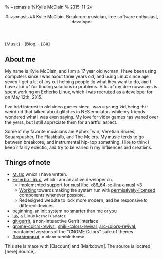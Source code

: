 % ~somasis
% Kylie McClain
% 2015-11-24

<header>
# ~somasis
## Kylie McClain. Breakcore musician, free software enthusiast, developer
</header>
[Music] - [Blog] - [Git]

## About me

My name is Kylie McClain, and I am a 17 year old woman. I have been using
computers since I was about three years old, and using Linux since age seven. I
get a lot of joy out helping people do what they want to do, and I have a lot of
fun finding solutions to problems. A lot of my time nowadays is spent working on
Exherbo Linux, which I was recruited as a developer for on May 12th, 2015.

I've held interest in old video games since I was a young kid, being that weird
kid that talked about glitches in NES emulators while my friends wondered what I
was even saying. My love for video games has waned over the years, but I still
appreciate them for an artful aspect.

Some of my favorite musicians are Aphex Twin, Venetian Snares, Squarepusher, The
Flashbulb, and The Meters. My music tends to go between breakcore, and
instrumental hip-hop something. I like to think I keep it fairly eclectic, and
try to be varied in my influences and creations.

## Things of note
- [Music] which I have written.
- [Exherbo Linux], which I am an active developer on.
    - Implemented support for [musl libc]. [x86_64-pc-linux-musl] <3
    - [Working] towards making the system run with [permissively-licensed]
      components whenever possible.
    - Redesigned website to look more modern, and be responsive to different
      devices.
- [beginning], an init system no smarter than me or you
- [lux], a Linux kernel updater
- [git-gerrit], a non-interactive Gerrit interface
- [gnome-colors-revival], [shiki-colors-revival], [arc-colors-revival],
  maintained versions of the "GNOME Colors" suite of themes
- [Bootstrapped], a clean tumblr theme.

<footer>
This site is made with [Discount] and [Markdown]. The source is located [here][Source].
</footer>

[Music]:                    https://somasis.bandcamp.com/
[Blog]:                     http://blog.somasis.com/
[Git]:                      https://github.com/somasis
[Exherbo Linux]:            http://www.exherbo.org/
[musl libc]:                http://www.musl-libc.org/
[x86_64-pc-linux-musl]:     ./stages/
[Working]:                  https://git.exherbo.org/dev/somasis.git/tree/etc/permissive/README.md
[permissively-licensed]:    http://www.openbsd.org/policy.html
[beginning]:                https://github.com/somasis/beginning
[lux]:                      https://github.com/somasis/lux
[git-gerrit]:               https://github.com/somasis/git-gerrit
[Bootstrapped]:             https://www.tumblr.com/theme/38707
[gnome-colors-revival]:     https://github.com/somasis/gnome-colors-revival
[shiki-colors-revival]:     https://github.com/somasis/shiki-colors-revival
[arc-colors-revival]:       https://github.com/somasis/arc-colors-revival
[Discount]:                 http://www.pell.portland.or.us/~orc/Code/discount/
[Markdown]:                 https://daringfireball.net/projects/markdown/
[Source]:                   https://github.com/somasis/somasis.com
